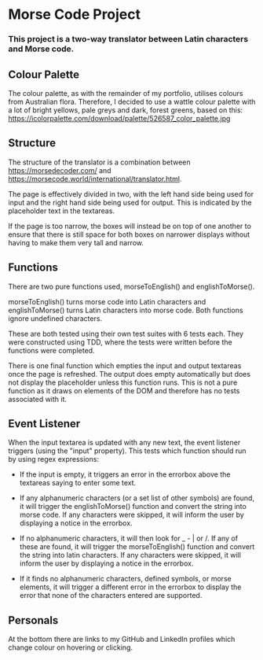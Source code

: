 # Morse Code Project

### This project is a two-way translator between Latin characters and Morse code.

## Colour Palette

The colour palette, as with the remainder of my portfolio, utilises colours from Australian flora. Therefore, I decided to use a wattle colour palette with a lot of bright yellows, pale greys and dark, forest greens, based on this: https://icolorpalette.com/download/palette/526587_color_palette.jpg

## Structure

The structure of the translator is a combination between https://morsedecoder.com/ and https://morsecode.world/international/translator.html.

The page is effectively divided in two, with the left hand side being used for input and the right hand side being used for output. This is indicated by the placeholder text in the textareas.

If the page is too narrow, the boxes will instead be on top of one another to ensure that there is still space for both boxes on narrower displays without having to make them very tall and narrow.

## Functions

There are two pure functions used, morseToEnglish() and englishToMorse().

morseToEnglish() turns morse code into Latin characters and englishToMorse() turns Latin characters into morse code. Both functions ignore undefined characters.

These are both tested using their own test suites with 6 tests each. They were constructed using TDD, where the tests were written before the functions were completed.

There is one final function which empties the input and output textareas once the page is refreshed. The output does empty automatically but does not display the placeholder unless this function runs. This is not a pure function as it draws on elements of the DOM and therefore has no tests associated with it.

## Event Listener

When the input textarea is updated with any new text, the event listener triggers (using the "input" property).
This tests which function should run by using regex expressions:

-   If the input is empty, it triggers an error in the errorbox above the textareas saying to enter some text.

-   If any alphanumeric characters (or a set list of other symbols) are found, it will trigger the englishToMorse() function and convert the string into morse code. If any characters were skipped, it will inform the user by displaying a notice in the errorbox.

-   If no alphanumeric characters, it will then look for \_ - | or /. If any of these are found, it will trigger the morseToEnglish() function and convert the string into latin characters. If any characters were skipped, it will inform the user by displaying a notice in the errorbox.

-   If it finds no alphanumeric characters, defined symbols, or morse elements, it will trigger a different error in the errorbox to display the error that none of the characters entered are supported.

## Personals

At the bottom there are links to my GitHub and LinkedIn profiles which change colour on hovering or clicking.
